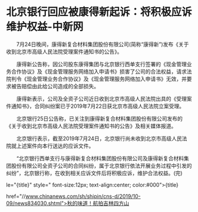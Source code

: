 # 北京银行回应被康得新起诉：将积极应诉 维护权益-中新网

　　7月24日晚间，康得新复合材料集团股份有限公司(简称“康得新”)发布《关于收到北京市高级人民法院受理案件通知书的公告》。

　　康得新公告称，因公司股东康得集团与北京银行西单支行签署的《现金管理业务合作协议》及《现金管理服务网络加入申请书》损害了公司的合法权益，请求法院判令《现金管理业务合作协议》及《现金管理服务网络加入申请书》无效，并要求被告赔偿由此给公司造成的全部损失。

　　康得新表示，公司及全资子公司近日收到北京市高级人民法院出具的《受理案件通知书》，合同纠纷案已于2019年7月22日获北京市高级人民法院立案受理。

　　北京银行25日公告称，已关注到康得新复合材料集团股份有限公司发布的《关于收到北京市高级人民法院受理案件通知书的公告》及相关媒体报道。

　　北京银行表示，截至2019年7月24日，北京银行尚未收到北京市高级人民法院就上述案件向本行送达的应诉文件。

　　“北京银行西单支行与康得新复合材料集团股份有限公司及康得新复合材料集团股份有限公司全资子公司的合同纠纷，属于北京银行依法开展业务过程中引发的纠纷”，北京银行称，在收到相关应诉文件后将积极应诉，维护合法权益。(完)

le="{title}" style=" font-size:12px; text-align:center; color:#000">{title}

href="//www.chinanews.com/sh/shipin/cns-d/2019/10-09/news834030.shtml">秋的味道！航拍吉林四方山
